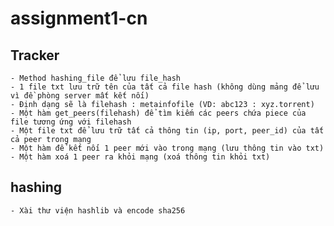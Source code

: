 # assignment1-cn

## Tracker
    - Method hashing_file để lưu file_hash 
    - 1 file txt lưu trữ tên của tất cả file hash (không dùng mảng để lưu vì đề phòng server mất kết nối)
    - Định dạng sẽ là filehash : metainfofile (VD: abc123 : xyz.torrent)
    - Một hàm get_peers(filehash) để tìm kiếm các peers chứa piece của file tương ứng với filehash
    - Một file txt để lưu trữ tất cả thông tin (ip, port, peer_id) của tất cả peer trong mạng
    - Một hàm để kết nối 1 peer mới vào trong mạng (lưu thông tin vào txt)
    - Một hàm xoá 1 peer ra khỏi mạng (xoá thông tin khỏi txt)

## hashing
    - Xài thư viện hashlib và encode sha256
